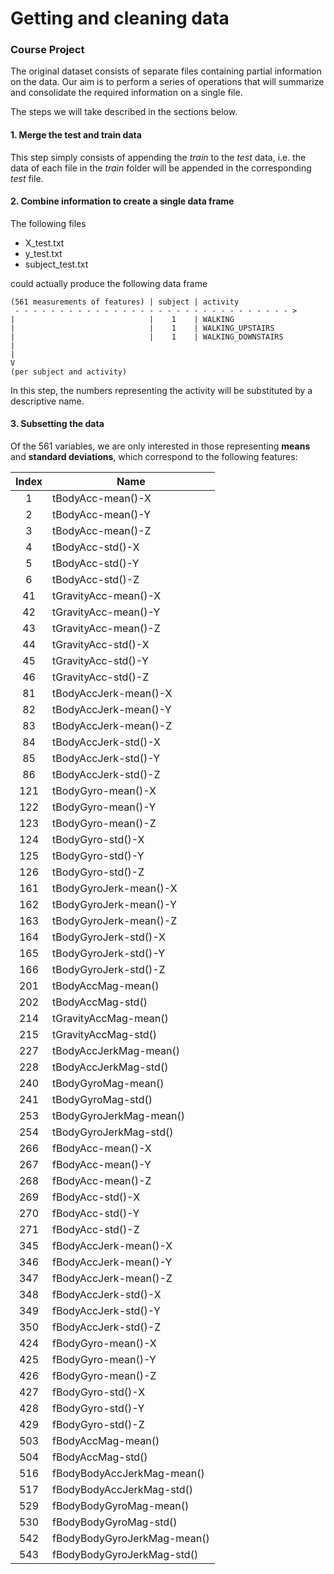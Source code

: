 Getting and cleaning data
=====
### Course Project


The original dataset consists of separate files containing partial information on the data. Our aim is to perform a series of operations that will summarize and consolidate the required information on a single file. 

The steps we will take described in the sections below.

#### 1. Merge the test and train data

This step simply consists of appending the _train_ to the _test_ data, i.e. the data of each file in the _train_ folder will be appended in the corresponding _test_ file.

#### 2. Combine information to create a single data frame

The following files

- X_test.txt
- y_test.txt
- subject_test.txt

could actually produce the following data frame

```
(561 measurements of features) | subject | activity
 - - - - - - - - - - - - - - - - - - - - - - - - - - - - - - - >
|                              |    1    | WALKING
|                              |    1    | WALKING_UPSTAIRS
|                              |    1    | WALKING_DOWNSTAIRS
|
|
V
(per subject and activity)
```

In this step, the numbers representing the activity will be substituted by a descriptive name.

#### 3. Subsetting the data

Of the 561 variables, we are only interested in those representing **means** and **standard deviations**, which correspond to the following features:

| Index |      Name        |
|:-----:|------------------|
| 1 | tBodyAcc-mean()-X| 
| 2 | tBodyAcc-mean()-Y| 
| 3 | tBodyAcc-mean()-Z| 
| 4 | tBodyAcc-std()-X | 
| 5 | tBodyAcc-std()-Y | 
| 6 | tBodyAcc-std()-Z | 
| 41 | tGravityAcc-mean()-X | 
| 42 | tGravityAcc-mean()-Y | 
| 43 | tGravityAcc-mean()-Z | 
| 44 | tGravityAcc-std()-X | 
| 45 | tGravityAcc-std()-Y | 
| 46 | tGravityAcc-std()-Z | 
| 81 | tBodyAccJerk-mean()-X | 
| 82 | tBodyAccJerk-mean()-Y | 
| 83 | tBodyAccJerk-mean()-Z | 
| 84 | tBodyAccJerk-std()-X | 
| 85 | tBodyAccJerk-std()-Y | 
| 86 | tBodyAccJerk-std()-Z |
| 121 | tBodyGyro-mean()-X | 
| 122 | tBodyGyro-mean()-Y | 
| 123 | tBodyGyro-mean()-Z | 
| 124 | tBodyGyro-std()-X | 
| 125 | tBodyGyro-std()-Y | 
| 126 | tBodyGyro-std()-Z | 
| 161 | tBodyGyroJerk-mean()-X | 
| 162 | tBodyGyroJerk-mean()-Y | 
| 163 | tBodyGyroJerk-mean()-Z | 
| 164 | tBodyGyroJerk-std()-X |
| 165 | tBodyGyroJerk-std()-Y |
| 166 | tBodyGyroJerk-std()-Z |
| 201 | tBodyAccMag-mean() | 
| 202 | tBodyAccMag-std() | 
| 214 | tGravityAccMag-mean() | 
| 215 | tGravityAccMag-std() | 
| 227 | tBodyAccJerkMag-mean() |
| 228 | tBodyAccJerkMag-std() |
| 240 | tBodyGyroMag-mean() |
| 241 | tBodyGyroMag-std() |
| 253 | tBodyGyroJerkMag-mean() |
| 254 | tBodyGyroJerkMag-std() |
| 266 | fBodyAcc-mean()-X |
| 267 | fBodyAcc-mean()-Y |
| 268 | fBodyAcc-mean()-Z |
| 269 | fBodyAcc-std()-X |
| 270 | fBodyAcc-std()-Y |
| 271 | fBodyAcc-std()-Z |
| 345 | fBodyAccJerk-mean()-X |
| 346 | fBodyAccJerk-mean()-Y |
| 347 | fBodyAccJerk-mean()-Z |
| 348 | fBodyAccJerk-std()-X |
| 349 | fBodyAccJerk-std()-Y |
| 350 | fBodyAccJerk-std()-Z |
| 424 | fBodyGyro-mean()-X |
| 425 | fBodyGyro-mean()-Y |
| 426 | fBodyGyro-mean()-Z |
| 427 | fBodyGyro-std()-X |
| 428 | fBodyGyro-std()-Y |
| 429 | fBodyGyro-std()-Z |
| 503 | fBodyAccMag-mean() |
| 504 | fBodyAccMag-std() |
| 516 | fBodyBodyAccJerkMag-mean() |
| 517 | fBodyBodyAccJerkMag-std() |
| 529 | fBodyBodyGyroMag-mean() |
| 530 | fBodyBodyGyroMag-std() |
| 542 | fBodyBodyGyroJerkMag-mean() |
| 543 | fBodyBodyGyroJerkMag-std() |



